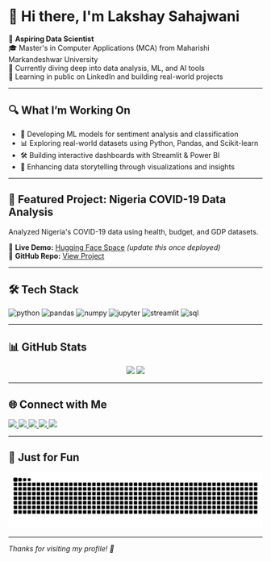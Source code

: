 # 👋 Hi there, I'm Lakshay Sahajwani

🧠 **Aspiring Data Scientist**  
🎓 Master's in Computer Applications (MCA) from Maharishi Markandeshwar University  
🌱 Currently diving deep into data analysis, ML, and AI tools  
📌 Learning in public on LinkedIn and building real-world projects

---

## 🔍 What I’m Working On

- 🤖 Developing ML models for sentiment analysis and classification  
- 📊 Exploring real-world datasets using Python, Pandas, and Scikit-learn  
- 🛠️ Building interactive dashboards with Streamlit & Power BI  
- 🎯 Enhancing data storytelling through visualizations and insights  

---

## 🌟 Featured Project: Nigeria COVID-19 Data Analysis

Analyzed Nigeria's COVID-19 data using health, budget, and GDP datasets.

🔗 **Live Demo:** [Hugging Face Space](https://huggingface.co/spaces/Laksh5101/nigeria-covid-analysis) *(update this once deployed)*  
📂 **GitHub Repo:** [View Project](https://github.com/Laksh5101/Nigeria-COVID-19-Analysis)

---

## 🛠️ Tech Stack

<p>
  <img src="https://cdn.jsdelivr.net/gh/devicons/devicon/icons/python/python-original.svg" height="30" alt="python" />
  <img src="https://cdn.jsdelivr.net/gh/devicons/devicon/icons/pandas/pandas-original.svg" height="30" alt="pandas" />
  <img src="https://cdn.jsdelivr.net/gh/devicons/devicon/icons/numpy/numpy-original.svg" height="30" alt="numpy" />
  <img src="https://cdn.jsdelivr.net/gh/devicons/devicon/icons/jupyter/jupyter-original.svg" height="30" alt="jupyter" />
  <img src="https://cdn.jsdelivr.net/gh/devicons/devicon/icons/streamlit/streamlit-original.svg" height="30" alt="streamlit" />
  <img src="https://cdn.jsdelivr.net/gh/devicons/devicon/icons/mysql/mysql-original.svg" height="30" alt="sql" />
</p>

---

## 📊 GitHub Stats

<div align="center">
  <img src="https://github-readme-stats.vercel.app/api?username=Laksh5101&show_icons=true&theme=dracula&count_private=true" height="150" />
  <img src="https://github-readme-stats.vercel.app/api/top-langs/?username=Laksh5101&layout=compact&theme=dracula&langs_count=6" height="150" />
</div>

---

## 🌐 Connect with Me

<div align="left">
  <a href="https://www.linkedin.com/in/your-link" target="_blank">
    <img src="https://img.shields.io/static/v1?message=LinkedIn&logo=linkedin&label=&color=0077B5&logoColor=white&labelColor=&style=for-the-badge" height="35" />
  </a>
  <a href="mailto:your.email@example.com" target="_blank">
    <img src="https://img.shields.io/static/v1?message=Gmail&logo=gmail&label=&color=D14836&logoColor=white&labelColor=&style=for-the-badge" height="35" />
  </a>
  <a href="https://www.youtube.com/@yourchannel" target="_blank">
    <img src="https://img.shields.io/static/v1?message=YouTube&logo=youtube&label=&color=FF0000&logoColor=white&labelColor=&style=for-the-badge" height="35" />
  </a>
  <a href="https://dev.to/yourhandle" target="_blank">
    <img src="https://img.shields.io/static/v1?message=Dev.to&logo=dev.to&label=&color=0A0A0A&logoColor=white&labelColor=&style=for-the-badge" height="35" />
  </a>
  <a href="https://ko-fi.com/yourkofi" target="_blank">
    <img src="https://img.shields.io/static/v1?message=Ko-fi&logo=kofi&label=&color=29ABE0&logoColor=white&labelColor=&style=for-the-badge" height="35" />
  </a>
</div>

---

## 🐍 Just for Fun

<img src="https://github.com/Laksh5101/Laksh5101/blob/output/snake.svg" alt="Snake animation" />

---

_Thanks for visiting my profile! 🙌_

